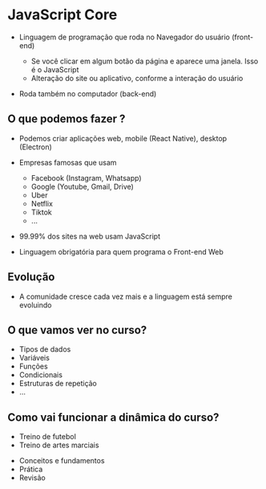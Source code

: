 # JavaScript Core

* Linguagem de programação que roda no Navegador do usuário (front-end)
    * Se você clicar em algum botão da página e aparece uma janela. Isso é o
    JavaScript
    * Alteração do site ou aplicativo, conforme a interação do usuário

* Roda também no computador (back-end)

## O que podemos fazer ?

* Podemos criar aplicações web, mobile (React Native), desktop (Electron)
* Empresas famosas que usam
    * Facebook (Instagram, Whatsapp)
    * Google (Youtube, Gmail, Drive)
    * Uber
    * Netflix
    * Tiktok
    * ...

* 99.99% dos sites na web usam JavaScript
* Linguagem obrigatória para quem programa o Front-end Web

## Evolução

* A comunidade cresce cada vez mais e a linguagem está sempre evoluindo

## O que vamos ver no curso?

- Tipos de dados
- Variáveis
- Funções
- Condicionais
- Estruturas de repetição
- ...

## Como vai funcionar a dinâmica do curso?

- Treino de futebol
- Treino de artes marciais

* Conceitos e fundamentos
* Prática
* Revisão